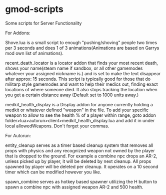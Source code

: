 # gmod-scripts
Some scripts for Server Functionality

For Addons:

Shove.lua is a small script to enough "pushing/shoving" people two times per 3 seconds and does 1 of 3 animations(Animations are based on Garrys mod own list of animations).

recent_death_locator is a locator addon that finds your most recent death, shows your name(steam name if sandbox, or all other gamemodes whatever your assigned nickname is.) and is set to make the text disappear after approx: 15 seconds. This script is typically good for those that do militarp style gamemodes and want to help their medics out, finding exact locations of where someone died. It also stops tracking the location when you get a certain distance away (Default set to 1000 units away.)

medkit_health_display is a Display addon for anyone currently holding a medkit or whatever defined "weapon" in the file. To add your specific weapon to allow to see the health % of a player within range, goto addon folder>lua>autorun>client>medkit_health_display.lua and add it in under local allowedWeapons. Don't forget your commas.

For Autorun:

entity_cleanup serves as a timer based cleanup system that removes all props with physics and any recognized weapon not owned by the player that is dropped to the ground. For example a combine npc drops an AR-2, unless picked up by player, it will be deleted by next cleanup. All props spawned by player will be deleted per cleanup. It operates on a 10 second timer which can be modified however you like.

spawn_combine serves as hotkey based spawner utilizing the H button to spawn a combine npc with assigned weapon AR-2 and 500 health.
